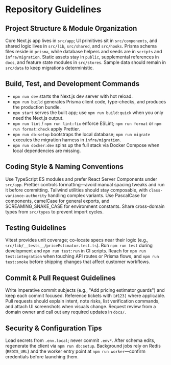 # Repository Guidelines

## Project Structure & Module Organization

Core Next.js app lives in `src/app`; UI primitives sit in `src/components`, and shared logic lives in `src/lib`, `src/shared`, and `src/hooks`. Prisma schema files reside in `prisma`, while database helpers and seeds are in `scripts` and `infra/migration`. Static assets stay in `public`, supplemental references in `docs`, and feature state modules in `src/stores`. Sample data should remain in `src/data` to keep migrations deterministic.

## Build, Test, and Development Commands

- `npm run dev` starts the Next.js dev server with hot reload.
- `npm run build` generates Prisma client code, type-checks, and produces the production bundle.
- `npm start` serves the built app; use `npm run build:quick` when you only need the Next.js output.
- `npm run lint` / `npm run lint:fix` enforce ESLint; `npm run format` or `npm run format:check` apply Prettier.
- `npm run db:setup` bootstraps the local database; `npm run migrate` executes the migration harness in `infra/migration`.
- `npm run docker:dev` spins up the full stack via Docker Compose when local dependencies are missing.

## Coding Style & Naming Conventions

Use TypeScript ES modules and prefer React Server Components under `src/app`. Prettier controls formatting—avoid manual spacing tweaks and run it before committing. Tailwind utilities should stay composable, with `class-variance-authority` handling complex variants. Use PascalCase for components, camelCase for general exports, and SCREAMING_SNAKE_CASE for environment constants. Share cross-domain types from `src/types` to prevent import cycles.

## Testing Guidelines

Vitest provides unit coverage; co-locate specs near their logic (e.g., `src/lib/__tests__/priceEstimator.test.ts`). Run `npm run test` during development and `npm run test:run` in CI scripts. Reach for `npm run test:integration` when touching API routes or Prisma flows, and `npm run test:smoke` before shipping changes that affect customer workflows.

## Commit & Pull Request Guidelines

Write imperative commit subjects (e.g., "Add pricing estimator guards") and keep each commit focused. Reference tickets with `[#123]` where applicable. Pull requests should explain intent, note risks, list verification commands, and attach UI screenshots when visuals change. Request review from a domain owner and call out any required updates in `docs/`.

## Security & Configuration Tips

Load secrets from `.env.local`; never commit `.env*`. After schema edits, regenerate the client via `npm run db:setup`. Background jobs rely on Redis (`REDIS_URL`) and the worker entry point at `npm run worker`—confirm credentials before launching them.
